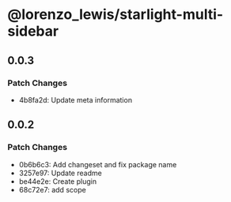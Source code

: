 # @lorenzo_lewis/starlight-multi-sidebar

## 0.0.3

### Patch Changes

- 4b8fa2d: Update meta information

## 0.0.2

### Patch Changes

- 0b6b6c3: Add changeset and fix package name
- 3257e97: Update readme
- be44e2e: Create plugin
- 68c72e7: add scope
